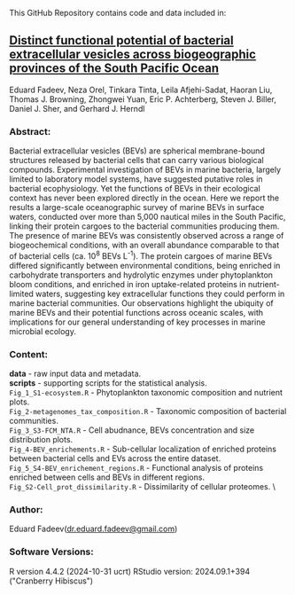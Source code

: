 This GitHub Repository contains code and data included in:

## [Distinct functional potential of bacterial extracellular vesicles across biogeographic provinces of the South Pacific Ocean](https://www.biorxiv.org/cgi/content/short/2025.06.30.662282v1)
Eduard Fadeev, Neza Orel, Tinkara Tinta, Leila Afjehi-Sadat, Haoran Liu, Thomas J. Browning, Zhongwei Yuan, Eric P. Achterberg, Steven J. Biller, Daniel J. Sher, and Gerhard J. Herndl

### Abstract:
Bacterial extracellular vesicles (BEVs) are spherical membrane-bound structures released by bacterial cells that can carry various biological compounds. Experimental investigation of BEVs in marine bacteria, largely limited to laboratory model systems, have suggested putative roles in bacterial ecophysiology. Yet the functions of BEVs in their ecological context has never been explored directly in the ocean. Here we report the results a large-scale oceanographic survey of marine BEVs in surface waters, conducted over more than 5,000 nautical miles in the South Pacific, linking their protein cargoes to the bacterial communities producing them. The presence of marine BEVs was consistently observed across a range of biogeochemical conditions, with an overall abundance comparable to that of bacterial cells (ca. 10<sup>8</sup> BEVs L<sup>-1</sup>). The protein cargoes of marine BEVs differed significantly between environmental conditions, being enriched in carbohydrate transporters and hydrolytic enzymes under phytoplankton bloom conditions, and enriched in iron uptake-related proteins in nutrient-limited waters, suggesting key extracellular functions they could perform in marine bacterial communities. Our observations highlight the ubiquity of marine BEVs and their potential functions across oceanic scales, with implications for our general understanding of key processes in marine microbial ecology.

### Content:
**data** - raw input data and metadata. \
**scripts** - supporting scripts for the statistical analysis. \
```Fig_1_S1-ecosystem.R``` -  Phytoplankton taxonomic composition and nutrient plots. \
```Fig_2-metagenomes_tax_composition.R``` - Taxonomic composition of bacterial communities. \
```Fig_3_S3-FCM_NTA.R``` - Cell abudnance,  BEVs concentration and size distribution plots. \
```Fig_4-BEV_enrichements.R``` - Sub-cellular localization of enriched proteins between bacterial cells and EVs across the entire dataset. \
```Fig_5_S4-BEV_enrichement_regions.R``` - Functional analysis of proteins enriched between cells and BEVs in different regions. \
```Fig_S2-Cell_prot_dissimilarity.R``` - Dissimilarity of cellular proteomes. \


### Author:
Eduard Fadeev([dr.eduard.fadeev@gmail.com](mailto:dr.eduard.fadeev@gmail.com)) 

### Software Versions:
R version 4.4.2 (2024-10-31 ucrt)
RStudio version: 2024.09.1+394 ("Cranberry Hibiscus")
